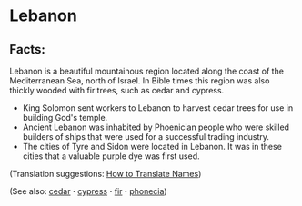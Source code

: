 # Lebanon #

## Facts: ##

Lebanon is a beautiful mountainous region located along the coast of the Mediterranean Sea, north of Israel. In Bible times this region was also thickly wooded with fir trees, such as cedar and cypress.

* King Solomon sent workers to Lebanon to harvest cedar trees for use in building God's temple.
* Ancient Lebanon was inhabited by Phoenician people who were skilled builders of ships that were used for a successful trading industry.
* The cities of Tyre and Sidon were located in Lebanon. It was in these cities that a valuable purple dye was first used.

(Translation suggestions: [How to Translate Names](https://git.door43.org/Door43/en-ta-translate-vol1/src/master/content/translate_names.md))

(See also: [cedar](../other/cedar.md) **·** [cypress](../other/cypress.md) **·** [fir](../other/fir.md) **·** [phonecia](../other/phonecia.md))

## 